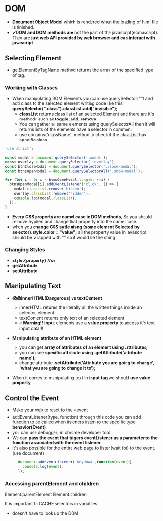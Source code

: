 # DOM
- **Document Object Model** which is rendered when the loading of html file is finished.
- ✔**DOM and DOM methods are** not the part of the javascript(ecmascript). They are **just web API provided by web browser and can interact with javascript**
## Selecting Element
- getElementByTagName method returns the array of the specified type of tag.
### Working with Classes
- When manipulating DOM Elements you can use querySelector("") and add class to the selected element writing code like this **querySelector(".class").classList.add("invisible");**
  - **classList** returns class list of an selected Element and there are it's methods such as **toggle, add, remove** 
  - You can gather all same elements using querySelectorAll then it will returns lists of the elements have a selector in common. 
  - use contains('className') method to check if the classList has specific class 
```javascript
'use strict';

const modal = document.querySelector('.modal');
const overlay = document.querySelector('.overlay');
const btnCloseModal = document.querySelector('.close-modal');
const btnsOpenModal = document.querySelectorAll('.show-modal');

for (let i = 0; i < btnsOpenModal.length; ++i) {
  btnsOpenModal[i].addEventListener('click', () => {
    modal.classList.remove('hidden');
    overlay.classList.remove('hidden');
    console.log(modal.classList);
  });
}

```
- **Every CSS property are camel case in DOM methods**, So you should remove hyphen and change that property into the camel case.
- when you **change CSS sytle uisng (some element Selected by selector).style.color = "value";** all the property value in javascript should be wrapped with "" so it would be the string

### Changing Styles
- **style.{property} //ok**
- **getAttribute**
- **setAttribute**




## Manipulating Text
- **😱😱innerHTML(Dangerous) vs textContent** 
  - innerHTML returns the literally all the written things inside an selected element 
  - textContent returns only text of an selected element
  - 🔥**Warning!!** **input** elements use a **value property** to access it's text input data!!! 
- **Manipulating attribute of an HTML element**
  - you can get **array of attributes of an element using .attributes;**
  - you can see **specific attribute using .getAttribute('attribute name');**
  - change attribute **.setAttribute('Attribute you are going to change', 'what you are going to change it to');**
  
- When it comes to manipulating text in **input tag** we should **use value property**
  
## Control the Event
- Make your web to react to the ⭐event
- addEventListener(type, function) through this code you can add function to be called when listeners listen to the specific type **behavior(Event)**
- you can use debugger; in chrome developer tool
- We can **pass the event that trigers eventListener as a parameter to the function associated with the event listener**
- it's also possible for the entire web page to listen(wait for) to the event.(use document)
```javascript
      document.addEventListener('keydown',function(event){
        console.log(event);
      });
```

### Accessing parentElement and children
Element.parentElement
Element.children

It is important to CACHE selectors in variables.
- doesn't have to look up the DOM 
